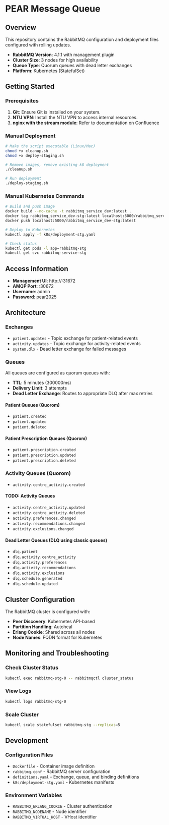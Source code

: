 # PEAR Message Queue

## Overview

This repository contains the RabbitMQ configuration and deployment files configured with rolling updates.

- **RabbitMQ Version**: 4.1.1 with management plugin
- **Cluster Size**: 3 nodes for high availability
- **Queue Type**: Quorum queues with dead letter exchanges
- **Platform**: Kubernetes (StatefulSet)

## Getting Started

### Prerequisites
1. **Git**: Ensure Git is installed on your system.
3. **NTU VPN**: Install the NTU VPN to access internal resources.
4. **nginx with the stream module**: Refer to documentation on Confluence

### Manual Deployment
```bash
# Make the script executable (Linux/Mac)
chmod +x cleanup.sh
chmod +x deploy-staging.sh

# Remove images, remove existing k8 deployment
./cleanup.sh

# Run deployment
./deploy-staging.sh
```

### Manual Kubernetes Commands
```bash
# Build and push image
docker build --no-cache -t rabbitmq_service_dev:latest .
docker tag rabbitmq_service_dev-stg:latest localhost:5000/rabbitmq_service_dev-stg:latest
docker push localhost:5000/rabbitmq_service_dev-stg:latest

# Deploy to Kubernetes
kubectl apply -f k8s/deployment-stg.yaml

# Check status
kubectl get pods -l app=rabbitmq-stg
kubectl get svc rabbitmq-service-stg
```

## Access Information

- **Management UI**: http://<server-ip>:31672
- **AMQP Port**: <server-ip>:30672
- **Username**: admin
- **Password**: pear2025

## Architecture

### Exchanges
- `patient.updates` - Topic exchange for patient-related events
- `activity.updates` - Topic exchange for activity-related events
- `system.dlx` - Dead letter exchange for failed messages

### Queues
All queues are configured as quorum queues with:
- **TTL**: 5 minutes (300000ms)
- **Delivery Limit**: 3 attempts
- **Dead Letter Exchange**: Routes to appropriate DLQ after max retries

#### Patient Queues (Quorom)
- `patient.created`
- `patient.updated` 
- `patient.deleted`

#### Patient Prescription Queues (Quorom)
- `patient.prescription.created`
- `patient.prescription.updated`
- `patient.prescription.deleted`

### Activity Queues (Quorom)
- `activity.centre_activity.created`


#### TODO: Activity Queues
- `activity.centre_activity.updated`
- `activity.centre_activity.deleted`
- `activity.preferences.changed`
- `activity.recommendations.changed`
- `activity.exclusions.changed`

#### Dead Letter Queues (DLQ using classic queues)
- `dlq.patient`
- `dlq.activity.centre_activity`
- `dlq.activity.preferences`
- `dlq.activity.recommendations`
- `dlq.activity.exclusions`
- `dlq.schedule.generated`
- `dlq.schedule.updated`

## Cluster Configuration

The RabbitMQ cluster is configured with:
- **Peer Discovery**: Kubernetes API-based
- **Partition Handling**: Autoheal
- **Erlang Cookie**: Shared across all nodes
- **Node Names**: FQDN format for Kubernetes

## Monitoring and Troubleshooting

### Check Cluster Status
```bash
kubectl exec rabbitmq-stg-0 -- rabbitmqctl cluster_status
```

### View Logs
```bash
kubectl logs rabbitmq-stg-0
```

### Scale Cluster
```bash
kubectl scale statefulset rabbitmq-stg --replicas=5
```


## Development

### Configuration Files
- `Dockerfile` - Container image definition
- `rabbitmq.conf` - RabbitMQ server configuration
- `definitions.yaml` - Exchange, queue, and binding definitions
- `k8s/deployment-stg.yaml` - Kubernetes manifests

### Environment Variables
- `RABBITMQ_ERLANG_COOKIE`  - Cluster authentication
- `RABBITMQ_NODENAME`       - Node identifier
- `RABBITMQ_VIRTUAL_HOST`   - VHost identifier
